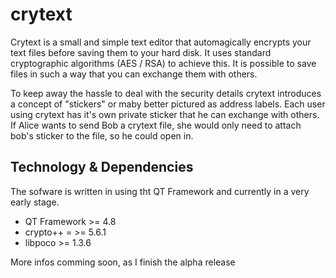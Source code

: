 crytext
=======

Crytext is a small and simple text editor that automagically encrypts your text files before saving them to your hard disk. It uses standard cryptographic algorithms (AES / RSA) to achieve this. It is possible to save files in such a way that you can exchange them with others.

To keep away the hassle to deal with the security details crytext introduces a concept of "stickers" or maby better pictured as address labels. Each user using crytext has it's own private sticker that he can exchange with others. If Alice wants to send Bob a crytext file, she would only need to attach bob's sticker to the file, so he could open in.

## Technology & Dependencies
The sofware is written in using tht QT Framework and currently in a very early stage.

- QT Framework >= 4.8
- crypto++ = >= 5.6.1
- libpoco >= 1.3.6


More infos comming soon, as I finish the alpha release

